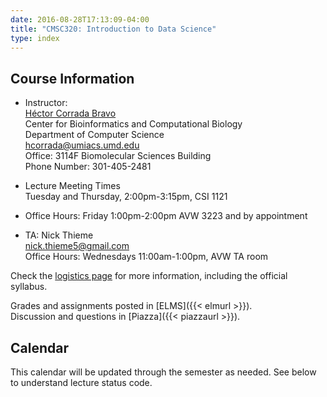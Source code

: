 ```yaml
---
date: 2016-08-28T17:13:09-04:00
title: "CMSC320: Introduction to Data Science"
type: index
---
```


## Course Information

*	Instructor:  
    [H&eacute;ctor Corrada Bravo](http://www.cbcb.umd.edu/~hcorrada)  
    Center for Bioinformatics and Computational Biology  
    Department of Computer Science  
    <hcorrada@umiacs.umd.edu>  
    Office: 3114F Biomolecular Sciences Building  
    Phone Number: 301-405-2481

*	Lecture Meeting Times    
    Tuesday and Thursday, 2:00pm-3:15pm, CSI 1121    

*	Office Hours: Friday 1:00pm-2:00pm AVW 3223 and by appointment

*	TA: Nick Thieme  
    <nick.thieme5@gmail.com>  
    Office Hours: Wednesdays 11:00am-1:00pm, AVW TA room       

Check the [logistics page](logistics/) for more information, including the official syllabus.

Grades and assignments posted in [ELMS]({{< elmurl >}}).  
Discussion and questions in [Piazza]({{< piazzaurl >}}).

## Calendar

This calendar will be updated through the semester as needed. See below to understand lecture status code.
